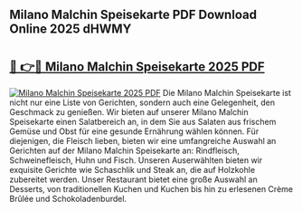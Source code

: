 ## Milano Malchin Speisekarte PDF Download Online 2025 dHWMY

# <h2><a href="http://gcaxl1j.nevu.top/?p=Milano+Malchin+Speisekarte">🔗 👉🔴 Milano Malchin Speisekarte 2025 PDF</a></h2>

[![Milano Malchin Speisekarte 2025 PDF](https://i.imgur.com/dBaPXMq.png)](http://gcaxl1j.nevu.top/?p=Milano+Malchin+Speisekarte)
Die Milano Malchin Speisekarte ist nicht nur eine Liste von Gerichten, sondern auch eine Gelegenheit, den Geschmack zu genießen. Wir bieten auf unserer Milano Malchin Speisekarte einen Salatbereich an, in dem Sie aus Salaten aus frischem Gemüse und Obst für eine gesunde Ernährung wählen können. Für diejenigen, die Fleisch lieben, bieten wir eine umfangreiche Auswahl an Gerichten auf der Milano Malchin Speisekarte an: Rindfleisch, Schweinefleisch, Huhn und Fisch. Unseren Auserwählten bieten wir exquisite Gerichte wie Schaschlik und Steak an, die auf Holzkohle zubereitet werden. Unser Restaurant bietet eine große Auswahl an Desserts, von traditionellen Kuchen und Kuchen bis hin zu erlesenen Crème Brûlée und Schokoladenburdel.
